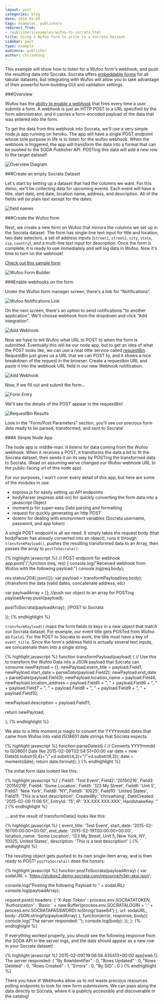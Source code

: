 ```yaml
---
layout: post
categories: blog
date: 2015-02-09
tags: examples, publishers
redirect_from:
- /publishers/examples/wufoo-to-socrata.html
title: Using a Wufoo form to write to a Socrata Dataset
sidebar: post
type: example
audience: publisher
author: chriswhong
---
```


This example will show how to listen for a Wufoo form's webhook, and push the resulting data into Socrata. Socrata offers [embeddable forms](https://support.socrata.com/hc/en-us/articles/202949948-Create-a-form-to-gather-input-from-visitors) for all tabular datasets, but integrating with Wufoo will allow you to take advantage of their powerful form-building GUI and validation settings.

###Overview

Wufoo has the [ability to enable a webhook](https://help.wufoo.com/articles/en_US/kb/Wufoo-REST-API-V3) that fires every time a user submits a form. A webhook is just an HTTP POST to a URL specified by the form administrator, and it carries a form-encoded payload of the data that was entered into the form.

To get the data from this webhook into Socrata, we'll use a very simple node.js app running on heroku. The app will have a single POST endpoint whose sole purpose in life is to listen for the wufoo webhook. When the webhook is triggered, the app will transform the data into a format that can be pushed to the SODA Publisher API. POSTing this data will add a new row to the target dataset!

![Overview Diagram](/img/wufooOverview.png)

###Create an empty Socrata Dataset

Let's start by setting up a dataset that had the columns we want. For this demo, we'll be collecting data for upcoming events. Each event will have a title, start date, end date, location name, address, and description. All of the fields will be plain text except for the dates.

![field names](/img/fieldNames.png)

###Create the Wufoo form

Next, we create a new form on Wufoo that mirrors the columns we set up in the Socrata dataset. The form has single-line text input for title and location, two date selectors, a set of address inputs (`street1`, `street2`, `city`, `state`, `zip`, `country`), and a multi-line text input for description. Once the form is complete, it is ready to use immediately and will log data in Wufoo. Now it's time to turn on the webhook!

[Check out this sample form](https://chriswhong.wufoo.com/forms/socrata-dataset-entry-form/)

![Wufoo Form Builder](/img/wufooFormBuilder.png)

###Enable webhooks on the form

Under the Wufoo form manager screen, there's a link for "Notifications".

![Wufoo Notifications Link](/img/notifications.png)

On the next screen, there's an option to send notifications "to another application". We'll choose webhook from the dropdown and click "Add integration".

![Add Webhook](/img/addWebhook.png)

Now we have to tell Wufoo what URL to POST to when the form is submitted. Eventually this will be our node app, but to get an idea of what the POST looks like, we can use a neat little service called [requestBin](https://requestbin.com). RequestBin just gives us a URL that we can POST to, and it shows a nice breakdown of the request in the browser. Create a requestbin URL and paste it into the webhook URL field in our new Webhook notification.

![Add Webhook](/img/webhookSetup.png)

Now, if we fill out and submit the form...

![Form Entry](/img/formEntry.png)


We'll see the details of the POST appear in the requestBin!

![RequestBin Results](/img/requestBin.png)

Look in the "Form/Post Parameters" section, you'll see our precious form data ready to be parsed, transformed, and sent to Socrata!

###A Simple Node App

The node app is middle-man. It listens for data coming from the Wufoo webhook. When it receives a POST, it transforms the data a bit to fit the Socrata dataset, then sends it on its way by POSTing the transformed data to Socrata. (Read on assuming we've changed our Wufoo webhook URL to the public-facing url of this node app)

For our purposes, I won't cover every detail of this app, but here are some of the modules in use:

- express.js for easily setting up API endpoints
- bodyParser (express add-on) for quickly converting the form data into a javascript Object
- moment.js for super-easy Date parsing and formatting
- request for quickly generating an http POST
- dotenv for dealing with environment variables (Socrata username, password, and app token)

A single POST endpoint is all we need. It simply takes the request body (that bodyParser has already converted into an object), runs it through `transformPayload()`, pushes the resulting transformed data to an Array, then passes the array to `postToSocrata()`:

{% highlight javascript %}
// POST endpoint for webhook
app.post('/',function (req, res) {
  console.log("Received webhook from Wufoo with the following payload:")
  console.log(req.body);

  res.status(204).json({});
  var payload = transformPayload(req.body); //transform the data (valid dates, concatenate address, etc)

  var payloadArray = []; //push our object to an array for POSTing
  payloadArray.push(payload);

  postToSocrata(payloadArray); //POST to Socrata

});
{% endhighlight %}

`transformPayload()` maps the form fields to keys in a new object that match our Socrata dataset. For example, our event title gets POSTed from Wufoo as `Field1`. For the POST to Socrata to work, the title must have a key of `event_title`. Since the form's address field is actually several text inputs, we concatenate them into a single string.

{% highlight javascript %}
function transformPayload(payload) {
  // Use this to transform the Wufoo Data into a JSON payload that Socrata can consume
  newPayload = {};
  newPayload.event_title = payload.Field1;
  newPayload.start_date = parseDate(payload.Field2);
  newPayload.end_date = parseDate(payload.Field3);
  newPayload.location_name = payload.Field4;
  newPayload.location_address = payload.Field5 + ", "
    + payload.Field6 + ", "
    + payload.Field7 + ", "
    + payload.Field8 + ", "
    + payload.Field9 + ", "
    + payload.Field10;

  newPayload.description = payload.Field11;

  return newPayload;

};
{% endhighlight %}

We also to a little moment.js magic to convert the YYYYmmdd dates that came from Wufoo into valid ISO8601 date strings that Socrata expects.

{% highlight javascript %}
function parseDate(d) {
  // Converts YYYYmmdd to ISO8601 Date like 2015-02-09T02:54:51+00:00
  var date = new Date(d.substr(0,4)+"/"+d.substr(4,2)+"/"+d.substr(6,2));
  date = moment(date);
  return date.format();
}
{% endhighlight %}

The initial form data looked like this:

{% highlight javascript %}
{
  Field1: 'Test Event',
  Field2: '20150216',
  Field3: '20150219',
  Field4: 'Some Location',
  Field5: '123 My Street',
  Field6: 'Unit 5',
  Field7: 'New York',
  Field8: 'NY',
  Field9: '10025',
  Field10: 'United States',
  Field11: 'This is a test description!',
  CreatedBy: 'chriswhong',
  DateCreated: '2015-02-09 11:06:51',
  EntryId: '15',
  IP: 'XX.XXX.XXX.XXX',
  HandshakeKey: ''
}
{% endhighlight %}

... and the result of transformData() looks like this:

{% highlight javascript %}
{
  event_title: 'Test Event',
  start_date: '2015-02-16T00:00:00+00:00',
  end_date: '2015-02-19T00:00:00+00:00',
  location_name: 'Some Location',
  '123 My Street, Unit 5, New York, NY, 10025, United States',
  description: 'This is a test description!'
}
{% endhighlight %}

The resulting object gets pushed to its own single-item array, and is then ready to POST! `postToSocrata()` does the honors:

{% highlight javascript %}
function postToSocrata(payloadArray) {
  var sodaURL = 'https://stubox2.demo.socrata.com/resource/h3er-sksi.json';

  console.log("Posting the following Payload to " + sodaURL)
  console.log(payloadArray);

  request.post({
    headers: {
      'X-App-Token' : process.env.SOCRATATOKEN,
      'Authorization' : 'Basic ' + new Buffer(process.env.SOCRATALOGIN + ':' + process.env.SOCRATAPASSWORD).toString('base64')
    },
    url: sodaURL,
    body:    JSON.stringify(payloadArray)
  }, function(error, response, body){
    console.log("The server responded: ");
    console.log(body);
  });
};
{% endhighlight %}

If everything worked properly, you should see the following response from the SODA API in the server logs, and the data should appear as a new row in your Socrata dataset!

{% highlight javascript %}
2015-02-09T19:06:56.435413+00:00 app[web.1]: The server responded:
{
  "By RowIdentifier" : 0,
  "Rows Updated" : 0,
  "Rows Deleted" : 0,
  "Rows Created" : 1,
  "Errors" : 0,
  "By SID" : 0
}
{% endhighlight %}

There you have it!  Webhooks allow us to not waste precious resources polling endpoints to look for new form submissions. We can pass along the data directly to Socrata, where it is publicly accessible and discoverable in the catalog!

